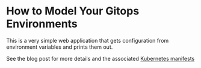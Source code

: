 # How to Model Your Gitops Environments

This is a very simple web application that gets configuration from environment variables and prints them out.

See the blog post for more details and the associated [Kubernetes manifests](https://github.com/kostis-codefresh/gitops-environment-promotion) 
